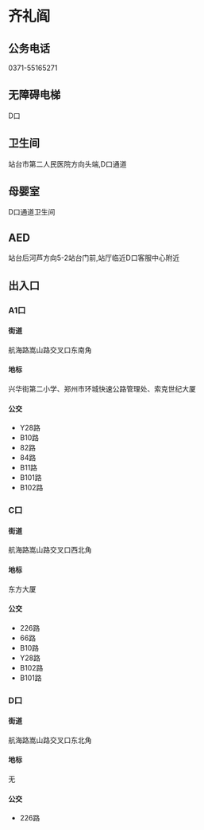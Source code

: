 # 齐礼阎

## 公务电话

0371-55165271

## 无障碍电梯

D口

## 卫生间

站台市第二人民医院方向头端,D口通道

## 母婴室

D口通道卫生间

## AED

站台后河芦方向5-2站台门前,站厅临近D口客服中心附近

## 出入口

### A1口

#### 街道

航海路嵩山路交叉口东南角

#### 地标

兴华街第二小学、郑州市环城快速公路管理处、索克世纪大厦

#### 公交

- Y28路
- B10路
- 82路
- 84路
- B11路
- B101路
- B102路

### C口

#### 街道

航海路嵩山路交叉口西北角

#### 地标

东方大厦

#### 公交

- 226路
- 66路
- B10路
- Y28路
- B102路
- B101路

### D口

#### 街道

航海路嵩山路交叉口东北角

#### 地标

无

#### 公交

- 226路

